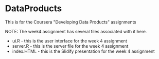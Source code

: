 # DataProducts
This is for the Coursera "Developing Data Products" assignments

NOTE: The week4 assignment has several files associated with it here.
* ui.R - this is the user interface for the week 4 assignment
* server.R - this is the server file for the week 4 assignment
* index.HTML - this is the Slidify presentation for the week 4 assignment
